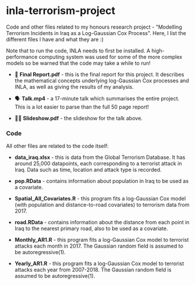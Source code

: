 # inla-terrorism-project
Code and other files related to my honours research project - "Modelling Terrorism Incidents in Iraq as a Log-Gaussian Cox Process". Here, I list the different files I have and what they are :)

Note that to run the code, INLA needs to first be installed. A high-performance computing system was used for some of the more complex models so be warned that the code may take a while to run!

- 📒 **Final Report.pdf** - this is the final report for this project. It describes the mathematical concepts underlying log-Gaussian Cox processes and INLA, as well as giving the results of my analysis. 

- 🗣 **Talk.mp4** - a 17-minute talk which summarises the entire project. This is a lot easier to parse than the full 50 page report!

- 👩‍🏫 **Slideshow.pdf** - the slideshow for the talk above.

### Code
All other files are related to the code itself:

- **data_iraq.xlsx** - this is data from the Global Terrorism Database. It has around 25,000 datapoints, each corresponding to a terrorist attack in Iraq. Data such as time, location and attack type is recorded. 

- **pop.RData** - contains information about population in Iraq to be used as a covariate.

- **Spatial_All_Covariates.R** - this program fits a log-Gaussian Cox model (with population and distance-to-road covariates) to terrorism data from 2017.

- **road.RData** - contains information about the distance from each point in Iraq to the nearest primary road, also to be used as a covariate.

- **Monthly_AR1.R** - this program fits a log-Gaussian Cox model to terrorist attacks each month in 2017. The Gaussian random field is assumed to be autoregressive(1).

- **Yearly_AR1.R** - this program fits a log-Gaussian Cox model to terrorist attacks each year from 2007-2018. The Gaussian random field is assumed to be autoregressive(1).
